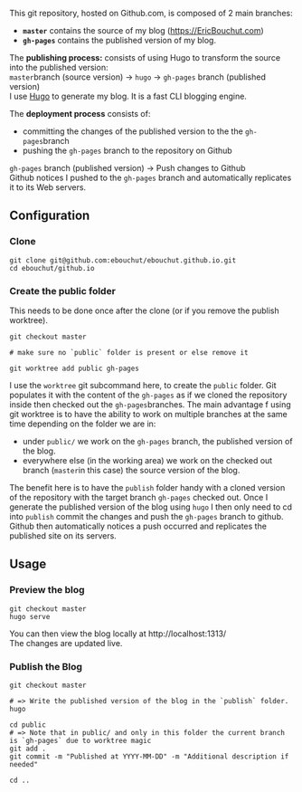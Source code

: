 

This git repository, hosted on Github.com, is composed of 2 main branches:
- **`master`** contains the source of my blog (https://EricBouchut.com)
- **`gh-pages`** contains the published version of my blog.

The **publishing process:** consists of using Hugo to transform the source into the published version:  
`master`branch (source version) → `hugo` → `gh-pages` branch (published version)  
I use [Hugo](https://gohugo.io) to generate my blog. It is a fast CLI blogging engine.

The **deployment process** consists of:
- committing the changes of the published version to the the `gh-pages`branch
- pushing the `gh-pages` branch to the repository on Github

`gh-pages` branch (published version) → Push changes to Github  
Github notices I pushed to the `gh-pages` branch and automatically replicates it to its Web servers.
 
## Configuration

### Clone

```shell
git clone git@github.com:ebouchut/ebouchut.github.io.git
cd ebouchut/github.io
```

### Create the public folder

This needs to be done once after the clone (or if you remove the publish worktree).

```shell
git checkout master

# make sure no `public` folder is present or else remove it

git worktree add public gh-pages
```

I use the `worktree` git subcommand here, to create the `public` folder.
Git populates it with the content of the `gh-pages` as if we cloned the repository inside then checked out the `gh-pages`branches.
The main advantage f using git worktree is to have the ability to work on multiple branches at the same time depending on the folder we are in:
- under `public/` we work on the `gh-pages` branch, the published version of the blog.
- everywhere else (in the working area) we work on the checked out branch (`master`in this case) the source version of the blog.

The benefit here is to have the `publish` folder handy with a cloned version of the repository with the target branch `gh-pages` checked out.
Once I generate the published version of the blog using `hugo` I then only need to cd into `publish` commit the changes and push the `gh-pages` branch to github. Github then automatically notices a push occurred and replicates the published site on its servers.

## Usage

### Preview the blog

```shell
git checkout master
hugo serve
```

You can then view the blog locally at http://localhost:1313/  
The changes are updated live.

### Publish the Blog

```shell
git checkout master

# => Write the published version of the blog in the `publish` folder.
hugo

cd public
# => Note that in public/ and only in this folder the current branch is `gh-pages` due to worktree magic
git add .
git commit -m "Published at YYYY-MM-DD" -m "Additional description if needed"

cd ..
```

